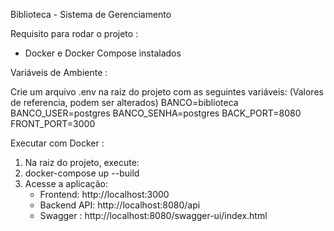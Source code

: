 Biblioteca - Sistema de Gerenciamento

Requisito para rodar o projeto : 
 - Docker e Docker Compose instalados

Variáveis de Ambiente :

Crie um arquivo .env na raiz do projeto com as seguintes variáveis:
    (Valores de referencia, podem ser alterados)
    BANCO=biblioteca
    BANCO_USER=postgres
    BANCO_SENHA=postgres
    BACK_PORT=8080
    FRONT_PORT=3000

Executar com Docker :

1. Na raiz do projeto, execute:
2. docker-compose up --build
3. Acesse a aplicação:
   - Frontend: http://localhost:3000
   - Backend API: http://localhost:8080/api
   - Swagger : http://localhost:8080/swagger-ui/index.html


